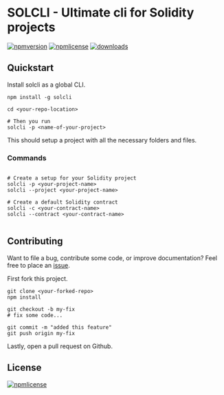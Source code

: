 # SOLCLI - Ultimate cli for Solidity projects

[![npmversion](https://img.shields.io/npm/v/solcli.svg)](https://github.com/jeroenouw/solcli)
[![npmlicense](https://img.shields.io/npm/l/solcli.svg)](https://github.com/jeroenouw/solcli/blob/master/LICENSE/)
[![downloads](https://img.shields.io/npm/dy/solcli.svg)](https://github.com/jeroenouw/solcli)

## Quickstart

Install solcli as a global CLI.

```shell
npm install -g solcli

cd <your-repo-location>

# Then you run
solcli -p <name-of-your-project>
```

This should setup a project with all the necessary folders and files.

### Commands

```shell

# Create a setup for your Solidity project
solcli -p <your-project-name>
solcli --project <your-project-name>

# Create a default Solidity contract
solcli -c <your-contract-name>
solcli --contract <your-contract-name>


```

## Contributing

Want to file a bug, contribute some code, or improve documentation? Feel free to place an [issue](https://github.com/jeroenouw/solcli/issues).

First fork this project.

```shell
git clone <your-forked-repo>
npm install

git checkout -b my-fix
# fix some code...

git commit -m "added this feature"
git push origin my-fix
```

Lastly, open a pull request on Github.

## License

[![npmlicense](https://img.shields.io/npm/l/solcli.svg)](https://github.com/jeroenouw/solcli/blob/master/LICENSE/)

